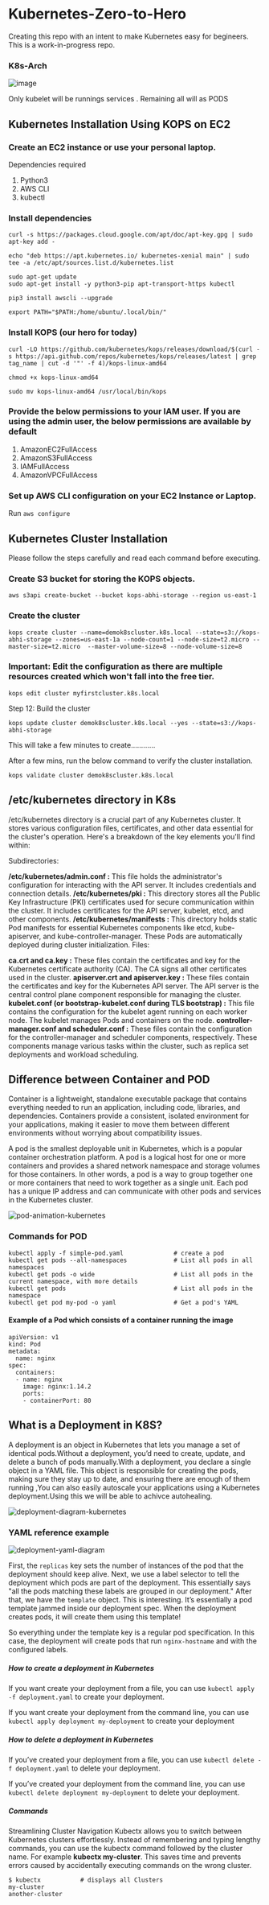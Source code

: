 # Kubernetes-Zero-to-Hero
Creating this repo with an intent to make Kubernetes easy for begineers. This is a work-in-progress repo.

### K8s-Arch

![image](https://github.com/Mallik-Raj/Kubernetes-Zero-to-Hero/assets/53124649/b0f6f558-76ee-474f-b71c-33e9c7ff834d)




Only kubelet will be runnings services . Remaining all will as PODS
## Kubernetes Installation Using KOPS on EC2

### Create an EC2 instance or use your personal laptop.

Dependencies required 

1. Python3
2. AWS CLI
3. kubectl

###  Install dependencies

```
curl -s https://packages.cloud.google.com/apt/doc/apt-key.gpg | sudo apt-key add -
```

```
echo "deb https://apt.kubernetes.io/ kubernetes-xenial main" | sudo tee -a /etc/apt/sources.list.d/kubernetes.list
```

```
sudo apt-get update
sudo apt-get install -y python3-pip apt-transport-https kubectl
```

```
pip3 install awscli --upgrade
```

```
export PATH="$PATH:/home/ubuntu/.local/bin/"
```

### Install KOPS (our hero for today)

```
curl -LO https://github.com/kubernetes/kops/releases/download/$(curl -s https://api.github.com/repos/kubernetes/kops/releases/latest | grep tag_name | cut -d '"' -f 4)/kops-linux-amd64

chmod +x kops-linux-amd64

sudo mv kops-linux-amd64 /usr/local/bin/kops
```

### Provide the below permissions to your IAM user. If you are using the admin user, the below permissions are available by default

1. AmazonEC2FullAccess
2. AmazonS3FullAccess
3. IAMFullAccess
4. AmazonVPCFullAccess

### Set up AWS CLI configuration on your EC2 Instance or Laptop.

Run `aws configure`

## Kubernetes Cluster Installation 

Please follow the steps carefully and read each command before executing.

### Create S3 bucket for storing the KOPS objects.

```
aws s3api create-bucket --bucket kops-abhi-storage --region us-east-1
```

### Create the cluster 

```
kops create cluster --name=demok8scluster.k8s.local --state=s3://kops-abhi-storage --zones=us-east-1a --node-count=1 --node-size=t2.micro --master-size=t2.micro  --master-volume-size=8 --node-volume-size=8
```

### Important: Edit the configuration as there are multiple resources created which won't fall into the free tier.

```
kops edit cluster myfirstcluster.k8s.local
```

Step 12: Build the cluster

```
kops update cluster demok8scluster.k8s.local --yes --state=s3://kops-abhi-storage
```

This will take a few minutes to create............

After a few mins, run the below command to verify the cluster installation.

```
kops validate cluster demok8scluster.k8s.local
```



## /etc/kubernetes directory  in K8s

 /etc/kubernetes directory is a crucial part of any Kubernetes cluster. It stores various configuration files, certificates, and other data essential for the cluster's operation. Here's a breakdown of the key elements you'll find within:

Subdirectories:

**/etc/kubernetes/admin.conf :** This file holds the administrator's configuration for interacting with the API server. It includes credentials and connection details.
**/etc/kubernetes/pki :** This directory stores all the Public Key Infrastructure (PKI) certificates used for secure communication within the cluster. It includes certificates for the API server, kubelet, etcd, and other components.
**/etc/kubernetes/manifests :** This directory holds static Pod manifests for essential Kubernetes components like etcd, kube-apiserver, and kube-controller-manager. These Pods are automatically deployed during cluster initialization.
Files:

**ca.crt and ca.key :** These files contain the certificates and key for the Kubernetes certificate authority (CA). The CA signs all other certificates used in the cluster.
**apiserver.crt and apiserver.key :** These files contain the certificates and key for the Kubernetes API server. The API server is the central control plane component responsible for managing the cluster.
**kubelet.conf (or bootstrap-kubelet.conf during TLS bootstrap) :** This file contains the configuration for the kubelet agent running on each worker node. The kubelet manages Pods and containers on the node.
**controller-manager.conf and scheduler.conf :** These files contain the configuration for the controller-manager and scheduler components, respectively. These components manage various tasks within the cluster, such as replica set deployments and workload scheduling.

## Difference between Container and POD

Container is a lightweight, standalone executable package that contains everything needed to run an application, including code, libraries, and dependencies. Containers provide a consistent, isolated environment for your applications, making it easier to move them between different environments without worrying about compatibility issues.

A pod is the smallest deployable unit in Kubernetes, which is a popular container orchestration platform. A pod is a logical host for one or more containers and provides a shared network namespace and storage volumes for those containers. In other words, a pod is a way to group together one or more containers that need to work together as a single unit. Each pod has a unique IP address and can communicate with other pods and services in the Kubernetes cluster.

![pod-animation-kubernetes](https://github.com/Mallik-Raj/Kubernetes-Zero-to-Hero/assets/53124649/30d4f299-69c8-4d5b-8361-0e9dd4d39624)





### Commands for POD

```
kubectl apply -f simple-pod.yaml              # create a pod
kubectl get pods --all-namespaces             # List all pods in all namespaces
kubectl get pods -o wide                      # List all pods in the current namespace, with more details
kubectl get pods                              # List all pods in the namespace
kubectl get pod my-pod -o yaml                # Get a pod's YAML
```

#### Example of a Pod which consists of a container running the image
```
apiVersion: v1
kind: Pod
metadata:
  name: nginx
spec:
  containers:
  - name: nginx
    image: nginx:1.14.2
    ports:
    - containerPort: 80
```

## What is a Deployment in K8S?
A deployment is an object in Kubernetes that lets you manage a set of identical pods.Without a deployment, you’d need to create, update, and delete a bunch of pods manually.With a deployment, you declare a single object in a YAML file. This object is responsible for creating the pods, making sure they stay up to date, and ensuring there are enough of them running ,You can also easily autoscale your applications using a Kubernetes deployment.Using this we will be able to achivce autohealing.


![deployment-diagram-kubernetes](https://github.com/Mallik-Raj/Kubernetes-Zero-to-Hero/assets/53124649/caa8abe8-e263-4c44-8b04-772c541e38ca)


### YAML reference example

![deployment-yaml-diagram](https://github.com/Mallik-Raj/Kubernetes-Zero-to-Hero/assets/53124649/9c9bed37-0df4-4085-a4c9-e98bf460335c)


First, the `replicas` key sets the number of instances of the pod that the deployment should keep alive.
Next, we use a label selector to tell the deployment which pods are part of the deployment. This essentially says "all the pods matching these labels are grouped in our deployment."
After that, we have the `template` object.
This is interesting. It’s essentially a pod template jammed inside our deployment spec. When the deployment creates pods, it will create them using this template!

So everything under the template key is a regular pod specification.
In this case, the deployment will create pods that run  `nginx-hostname` and with the configured labels.

##### How to create a deployment in Kubernetes
If you want create your deployment from a file, you can use `kubectl apply -f deployment.yaml` to create your deployment.

If you want create your deployment from the command line, you can use `kubectl apply deployment my-deployment` to create your deployment
##### How to delete a deployment in Kubernetes
If you’ve created your deployment from a file, you can use `kubectl delete -f deployment.yaml` to delete your deployment.

If you’ve created your deployment from the command line, you can use `kubectl delete deployment my-deployment` to delete your deployment.


##### Commands
Streamlining Cluster Navigation Kubectx allows you to switch between Kubernetes clusters effortlessly. Instead of remembering and typing lengthy commands, you can use the kubectx command followed by the cluster name. For example **kubectx my-cluster**. This saves time and prevents errors caused by accidentally executing commands on the wrong cluster.

```
$ kubectx           # displays all Clusters
my-cluster
another-cluster
```







